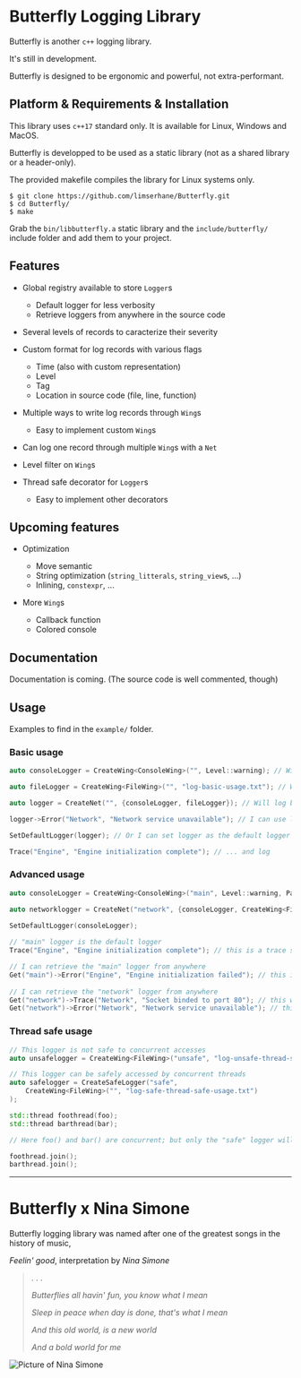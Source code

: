 # Butterfly Logging Library
  
Butterfly is another `c++` logging library.  

It's still in development.  

Butterfly is designed to be ergonomic and powerful, not extra-performant.  

## Platform & Requirements & Installation

This library uses `c++17` standard only. It is available for Linux, Windows and MacOS.  

Butterfly is developped to be used as a static library (not as a shared library or a header-only).

The provided makefile compiles the library for Linux systems only.
```
$ git clone https://github.com/limserhane/Butterfly.git
$ cd Butterfly/
$ make
```
Grab the `bin/libbutterfly.a` static library and the `include/butterfly/` include folder and add them to your project.  


## Features

* Global registry available to store `Logger`s
	* Default logger for less verbosity
	* Retrieve loggers from anywhere in the source code

* Several levels of records to caracterize their severity

* Custom format for log records with various flags
	* Time (also with custom representation)
	* Level
	* Tag
	* Location in source code (file, line, function)

* Multiple ways to write log records through `Wing`s
	* Easy to implement custom `Wing`s

* Can log one record through multiple `Wing`s with a `Net`
* Level filter on `Wing`s

* Thread safe decorator for `Logger`s
	* Easy to implement other decorators

## Upcoming features

* Optimization
	* Move semantic
	* String optimization (`string_litterals`, `string_view`s, ...)
	* Inlining, `constexpr`, ...

* More `Wing`s
	* Callback function
	* Colored console

## Documentation

Documentation is coming. (The source code is well commented, though)

## Usage

Examples to find in the `example/` folder.  
    
### Basic usage
 ```c++
auto consoleLogger = CreateWing<ConsoleWing>("", Level::warning); // Will only write in the console records that have a warning or higher level

auto fileLogger = CreateWing<FileWing>("", "log-basic-usage.txt"); // Will write in the "log-basic-usage.txt" file all records (no level specified)

auto logger = CreateNet("", {consoleLogger, fileLogger}); // Will log both in the console logger and in the file logger

logger->Error("Network", "Network service unavailable"); // I can use logger to Log

SetDefaultLogger(logger); // Or I can set logger as the default logger ...

Trace("Engine", "Engine initialization complete"); // ... and log
 ```
### Advanced usage
 ```c++
auto consoleLogger = CreateWing<ConsoleWing>("main", Level::warning, PackageFormatter::CompletePattern); // "main" logger will Log in the console with a different pattern than the default

auto networklogger = CreateNet("network", {consoleLogger, CreateWing<FileWing>("", "log-advanced-usage.txt")}); // "network" logger will Log both in the console and in the file (through a newly created logger)
	
SetDefaultLogger(consoleLogger);

// "main" logger is the default logger
Trace("Engine", "Engine initialization complete"); // this is a trace so it won't Log through main

// I can retrieve the "main" logger from anywhere
Get("main")->Error("Engine", "Engine initialization failed"); // this is an error so it will Log through main
	
// I can retrieve the "network" logger from anywhere
Get("network")->Trace("Network", "Socket binded to port 80"); // this will print both it the file and in the console
Get("network")->Error("Network", "Network service unavailable"); // this will print both it the file and in the console
 ```

### Thread safe usage
```c++
// This logger is not safe to concurrent accesses
auto unsafelogger = CreateWing<FileWing>("unsafe", "log-unsafe-thread-safe-usage.txt");

// This logger can be safely accessed by concurrent threads
auto safelogger = CreateSafeLogger("safe", 
	CreateWing<FileWing>("", "log-safe-thread-safe-usage.txt")
);

std::thread foothread(foo);
std::thread barthread(bar);

// Here foo() and bar() are concurrent; but only the "safe" logger will safely write in "bin/log.txt"

foothread.join();
barthread.join();
```

---   
# Butterfly x Nina Simone 

Butterfly logging library was named after one of the greatest songs in the history of music,

*Feelin' good*, interpretation by *Nina Simone*

> *. . .*
>
> *Butterflies all havin' fun, you know what I mean*  
>
> *Sleep in peace when day is done, that's what I mean*  
>
> *And this old world, is a new world*  
>
> *And a bold world for me*

![Picture of Nina Simone](https://www.numero.com/sites/default/files/images/article/homepage/full/nina-simone-fodder-on-my-wings-album-numero-magazine.jpg)
